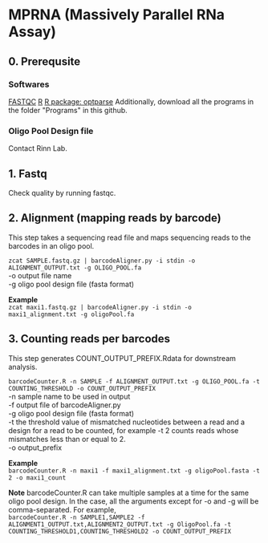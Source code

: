 # MPRNA (Massively Parallel RNa Assay)

## 0. Prerequsite

### Softwares
[FASTQC](https://www.bioinformatics.babraham.ac.uk/projects/fastqc/)
[R](https://www.r-project.org/)
[R package: optparse](https://cran.r-project.org/web/packages/optparse/index.html)
Additionally, download all the programs in the folder "Programs" in this github.

### Oligo Pool Design file
Contact Rinn Lab.

## 1. Fastq

Check quality by running fastqc.

## 2. Alignment (mapping reads by barcode)

This step takes a sequencing read file and maps sequencing reads to the barcodes in an oligo pool.

`zcat SAMPLE.fastq.gz | barcodeAligner.py -i stdin -o ALIGNMENT_OUTPUT.txt -g OLIGO_POOL.fa`\
-o output file name\
-g oligo pool design file (fasta format)

**Example**\
`zcat maxi1.fastq.gz | barcodeAligner.py -i stdin -o maxi1_alignment.txt -g oligoPool.fa`

## 3. Counting reads per barcodes

This step generates COUNT_OUTPUT_PREFIX.Rdata for downstream analysis.

`barcodeCounter.R -n SAMPLE -f ALIGNMENT_OUTPUT.txt -g OLIGO_POOL.fa -t COUNTING_THRESHOLD -o COUNT_OUTPUT_PREFIX`\
-n sample name to be used in output\
-f output file of barcodeAligner.py\
-g oligo pool design file (fasta format)\
-t the threshold value of mismatched nucleotides between a read and a design for a read to be counted, for example -t 2 counts reads whose mismatches less than or equal to 2.\
-o output_prefix

**Example**\
`barcodeCounter.R -n maxi1 -f maxi1_alignment.txt -g oligoPool.fasta -t 2 -o maxi1_count`

**Note** barcodeCounter.R can take multiple samples at a time for the same oligo pool design. In the case, all the arguments except for -o and -g will be comma-separated. For example,\
`barcodeCounter.R -n SAMPLE1,SAMPLE2 -f ALIGNMENT1_OUTPUT.txt,ALIGNMENT2_OUTPUT.txt -g OligoPool.fa -t COUNTING_THRESHOLD1,COUNTING_THRESHOLD2 -o COUNT_OUTPUT_PREFIX`
